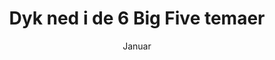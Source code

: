 ---
title: Dyk ned i de 6 Big Five temaer
subtitle: Januar
layout: sub-event
image: "/images/academy/certificering-i-big-five.png"
event-type: Seminar
description: Lær at aflæse og indgå i dialog om koblinger af træk, som på den ene eller anden måde kan give anledning til paradoksal tænkning og handling i det levede liv.
tags:
- community
- eventgroup
ready: true
order: 2
sub-pages: big-five
only-month: true
community: 40% rabat for CCC Community medlemmer
ex-moms: true
---